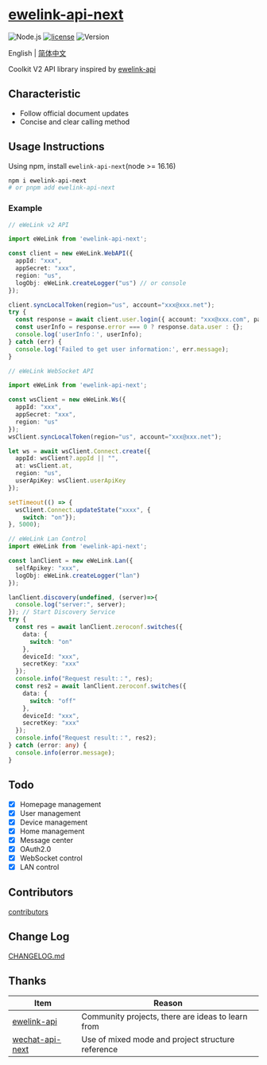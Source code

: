 # [ewelink-api-next](https://github.com/coolkit-carl/ewelink-api-next)

![Node.js](https://img.shields.io/badge/Node.js-18.7.0-pewter.svg?logo=Node.js&link=https://nodejs.org/cn)
[![license](https://img.shields.io/badge/license-MIT-blue.svg)](https://github.com/yanhaijing/jslib-base/blob/master/LICENSE)
![Version](https://img.shields.io/badge/Version-0.0.4-orange.svg?logo=SemVer&link=https://nodejs.org/cn)

English | [简体中文](./doc/README.zh-CN.md)

Coolkit V2 API library inspired by [ewelink-api](https://github.com/skydiver/ewelink-api)

## Characteristic

- Follow official document updates
- Concise and clear calling method

## Usage Instructions

Using npm, install `ewelink-api-next`(node >= 16.16)

```bash
npm i ewelink-api-next
# or pnpm add ewelink-api-next
```

### Example

```typescript
// eWeLink v2 API

import eWeLink from 'ewelink-api-next';

const client = new eWeLink.WebAPI({
  appId: "xxx",
  appSecret: "xxx",
  region: "us",
  logObj: eWeLink.createLogger("us") // or console
});

client.syncLocalToken(region="us", account="xxx@xxx.net");
try {
  const response = await client.user.login({ account: "xxx@xxx.com", password: "12345678", areaCode: "+1" });
  const userInfo = response.error === 0 ? response.data.user : {};
  console.log('userInfo：', userInfo);
} catch (err) {
  console.log('Failed to get user information:', err.message);
}
```

```typescript
// eWeLink WebSocket API

import eWeLink from 'ewelink-api-next';

const wsClient = new eWeLink.Ws({
  appId: "xxx",
  appSecret: "xxx",
  region: "us"
});
wsClient.syncLocalToken(region="us", account="xxx@xxx.net");

let ws = await wsClient.Connect.create({
  appId: wsClient?.appId || "",
  at: wsClient.at,
  region: "us",
  userApiKey: wsClient.userApiKey
});

setTimeout(() => {
  wsClient.Connect.updateState("xxxx", {
    switch: "on"});
}, 5000);
```

```typescript
// eWeLink Lan Control
import eWeLink from 'ewelink-api-next';

const lanClient = new eWeLink.Lan({
  selfApikey: "xxx",
  logObj: eWeLink.createLogger("lan")
});

lanClient.discovery(undefined, (server)=>{
  console.log("server:", server);
}); // Start Discovery Service
try {
  const res = await lanClient.zeroconf.switches({
    data: {
      switch: "on"
    },
    deviceId: "xxx",
    secretKey: "xxx"
  });
  console.info("Request result:：", res);
  const res2 = await lanClient.zeroconf.switches({
    data: {
      switch: "off"
    },
    deviceId: "xxx",
    secretKey: "xxx"
  });
  console.info("Request result:：", res2);
} catch (error: any) {
  console.info(error.message);
}

```

## Todo

- [x] Homepage management
- [x] User management
- [x] Device management
- [x] Home management
- [x] Message center
- [x] OAuth2.0
- [x] WebSocket control
- [x] LAN control

## Contributors

[contributors](https://github.com/yanhaijing/jslib-base/graphs/contributors)

## Change Log

[CHANGELOG.md](./doc/CHANGELOG.md)

## Thanks

| Item                                                           | Reason          |
|----------------------------------------------------------------|----------------------------------------------|
| [ewelink-api](https://github.com/skydiver/ewelink-api)         | Community projects, there are ideas to learn from|
| [wechat-api-next](https://github.com/lblblong/wechat-api-next) | Use of mixed mode and project structure reference |

